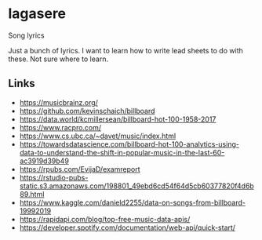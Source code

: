 # lagasere
Song lyrics

Just a bunch of lyrics.
I want to learn how to write lead sheets to do with these.
Not sure where to learn.




## Links

* https://musicbrainz.org/
* https://github.com/kevinschaich/billboard
* https://data.world/kcmillersean/billboard-hot-100-1958-2017
* https://www.racpro.com/
* https://www.cs.ubc.ca/~davet/music/index.html
* https://towardsdatascience.com/billboard-hot-100-analytics-using-data-to-understand-the-shift-in-popular-music-in-the-last-60-ac3919d39b49
* https://rpubs.com/EvijaD/examreport
* https://rstudio-pubs-static.s3.amazonaws.com/198801_49ebd6cd54f64d5cb60377820f4d6b89.html
* https://www.kaggle.com/danield2255/data-on-songs-from-billboard-19992019
* https://rapidapi.com/blog/top-free-music-data-apis/
* https://developer.spotify.com/documentation/web-api/quick-start/

